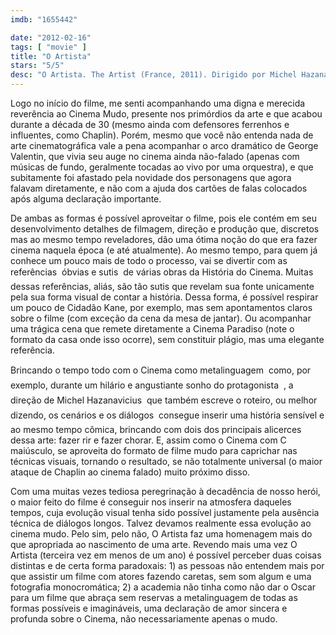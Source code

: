 ```yaml
---
imdb: "1655442"

date: "2012-02-16"
tags: [ "movie" ]
title: "O Artista"
stars: "5/5"
desc: "O Artista. The Artist (France, 2011). Dirigido por Michel Hazanavicius. Escrito por Michel Hazanavicius. Com Jean Dujardin, Bérénice Bejo, John Goodman, James Cromwell, Penelope Ann Miller, Missi Pyle, Beth Grant, Ed Lauter, Joel Murray."
---
```

Logo no início do filme, me senti acompanhando uma digna e merecida reverência ao Cinema Mudo, presente nos primórdios da arte e que acabou durante a década de 30 (mesmo ainda com defensores ferrenhos e influentes, como Chaplin). Porém, mesmo que você não entenda nada de arte cinematográfica vale a pena acompanhar o arco dramático de George Valentin, que vivia seu auge no cinema ainda não-falado (apenas com músicas de fundo, geralmente tocadas ao vivo por uma orquestra), e que subitamente foi afastado pela novidade dos personagens que agora falavam diretamente, e não com a ajuda dos cartões de falas colocados após alguma declaração importante.

De ambas as formas é possível aproveitar o filme, pois ele contém em seu desenvolvimento detalhes de filmagem, direção e produção que, discretos mas ao mesmo tempo reveladores, dão uma ótima noção do que era fazer cinema naquela época (e até atualmente). Ao mesmo tempo, para quem já conhece um pouco mais de todo o processo, vai se divertir com as referências  óbvias e sutis  de várias obras da História do Cinema. Muitas dessas referências, aliás, são tão sutis que revelam sua fonte unicamente pela sua forma visual de contar a história. Dessa forma, é possível respirar um pouco de Cidadão Kane, por exemplo, mas sem apontamentos claros sobre o filme (com exceção da cena da mesa de jantar). Ou acompanhar uma trágica cena que remete diretamente a Cinema Paradiso (note o formato da casa onde isso ocorre), sem constituir plágio, mas uma elegante referência.

Brincando o tempo todo com o Cinema como metalinguagem  como, por exemplo, durante um hilário e angustiante sonho do protagonista  , a direção de Michel Hazanavicius  que também escreve o roteiro, ou melhor dizendo, os cenários e os diálogos  consegue inserir uma história sensível e ao mesmo tempo cômica, brincando com dois dos principais alicerces dessa arte: fazer rir e fazer chorar. E, assim como o Cinema com C maiúsculo, se aproveita do formato de filme mudo para caprichar nas técnicas visuais, tornando o resultado, se não totalmente universal (o maior ataque de Chaplin ao cinema falado) muito próximo disso.

Com uma muitas vezes tediosa peregrinação à decadência de nosso herói, o maior feito do filme é conseguir nos inserir na atmosfera daqueles tempos, cuja evolução visual tenha sido possível justamente pela ausência técnica de diálogos longos. Talvez devamos realmente essa evolução ao cinema mudo. Pelo sim, pelo não, O Artista faz uma homenagem mais do que apropriada ao nascimento de uma arte.
Revendo mais uma vez O Artista (terceira vez em menos de um ano) é possível perceber duas coisas distintas e de certa forma paradoxais: 1) as pessoas não entendem mais por que assistir um filme com atores fazendo caretas, sem som algum e uma fotografia monocromática; 2) a academia não tinha como não dar o Oscar para um filme que abraça sem reservas a metalinguagem de todas as formas possíveis e imagináveis, uma declaração de amor sincera e profunda sobre o Cinema, não necessariamente apenas o mudo.

